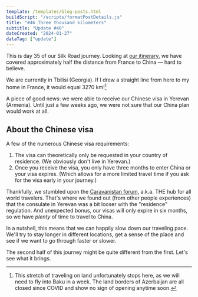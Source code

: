 ```yaml
---
template: /templates/blog-posts.html
buildScript: "/scripts/formatPostDetails.js"
title: "#46 Three thousand kilometers"
subtitle: "Update #46"
dateCreated: "2024-01-27"
dataTag: ["update"]
---
```


This is day 35 of our Silk Road journey. Looking at [our itinerary](https://eaudepoisson.com/routes-de-la-soie/), we have covered approximately half the distance from France to China — hard to believe.

We are currently in Tbilisi (Georgia). If I drew a straight line from here to my home in France, it would equal 3270&nbsp;km![^1]

A piece of good news: we were able to receive our Chinese visa in Yerevan (Armenia). Until just a few weeks ago, we were not sure that our China plan would work at all.

<aside>

## About the Chinese visa

A few of the numerous Chinese visa requirements:

1. The visa can theoretically only be requested in your country of residence. (We obviously don't live in Yerevan.)
2. Once you receive the visa, you only have three months to enter China or your visa expires. (Which allows for a more limited travel time if you ask for the visa early in your journey.)

</aside>

Thankfully, we stumbled upon the [Caravanistan forum](https://caravanistan.com/forum/), a.k.a. THE hub for all world travelers. That's where we found out (from other people experiences) that the consulate in Yerevan was a bit looser with the "residence" regulation. And unexpected bonus, our visas will only expire in six months, so we have _plenty_ of time to travel to China.

In a nutshell, this means that we can happily slow down our traveling pace. We'll try to stay longer in different locations, get a sense of the place and see if we want to go through faster or slower.

The second half of this journey might be quite different from the first. Let's see what it brings.

[^1]: This stretch of traveling on land unfortunately stops here, as we will need to fly into Baku in a week. The land borders of Azerbaijan are all closed since COVID and show no sign of opening anytime soon.
